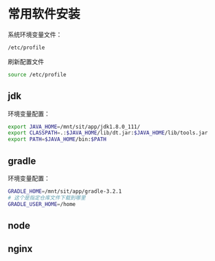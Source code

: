 # 常用软件安装

系统环境变量文件：
```bash
/etc/profile
```
刷新配置文件
```bash
source /etc/profile
```

## jdk
环境变量配置：

```bash
export JAVA_HOME=/mnt/sit/app/jdk1.8.0_111/
export CLASSPATH=.:$JAVA_HOME/lib/dt.jar:$JAVA_HOME/lib/tools.jar
export PATH=$JAVA_HOME/bin:$PATH
```

## gradle
环境变量配置：
```bash
GRADLE_HOME=/mnt/sit/app/gradle-3.2.1
# 这个是指定仓库文件下载到哪里
GRADLE_USER_HOME=/home
```

## node

## nginx